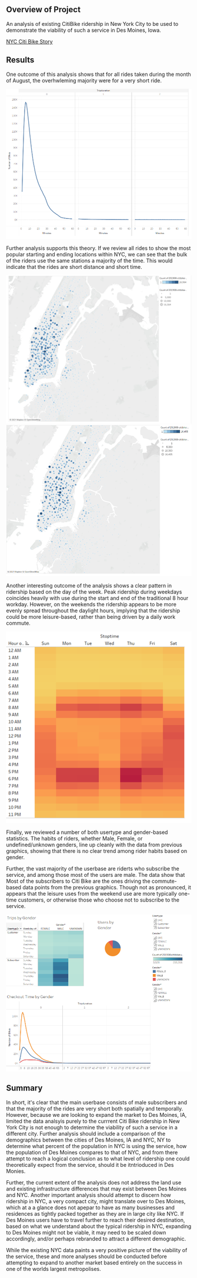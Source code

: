 ## Overview of Project
An analysis of existing CitiBike ridership in New York City to be used to demonstrate the viability of such a service in Des Moines, Iowa.

[NYC Citi Bike Story](https://public.tableau.com/views/NYCCitiBikeStoryChallenge_16328801048820/NYCCitiBikeStory?:language=en-US&publish=yes&:display_count=n&:origin=viz_share_link)

## Results

One outcome of this analysis shows that for all rides taken during the month of August, the overhwleming majority were for a very short ride.

![Img1](https://github.com/rscalise88/bikesharing/blob/main/images/1.PNG)


Further analysis supports this theory.  If we review all rides to show the most popular starting and ending locations within NYC, we can see that the bulk of the riders use the same stations a majority of the time.  This would indicate that the rides are short distance and short time.

![Img2](https://github.com/rscalise88/bikesharing/blob/main/images/2.PNG)
![Img3](https://github.com/rscalise88/bikesharing/blob/main/images/3.PNG)


Another interesting outcome of the analysis shows a clear pattern in ridership based on the day of the week.  Peak ridership during weekdays coincides heavily with use during the start and end of the traditional 8 hour workday.  However, on the weekends the ridership appears to be more evenly spread throughout the daylight hours, implying that the ridership could be more leisure-based, rather than being driven by a daily work commute.

![Img4](https://github.com/rscalise88/bikesharing/blob/main/images/4.PNG)


Finally, we reviewed a number of both usertype and gender-based statistics. The habits of riders, whether Male, Female, or undefined/unknown genders, line up cleanly with the data from previous graphics, showing that there is no clear trend among rider habits based on gender.

Further, the vast majority of the userbase are riderts who subscribe the service, and among those most of the users are male.  The data show that Most of the subscribers to Citi Bike are the ones driving the commute-based data points from the previous graphics.  Though not as pronounced, it appears that the leisure uses from the weekend use are more typically one-time customers, or otherwise those who choose not to subscribe to the service.

![Img5](https://github.com/rscalise88/bikesharing/blob/main/images/5.PNG)


## Summary
In short, it's clear that the main userbase consists of male subscribers and that the majority of the rides are very short both spatially and temporally. However, because we are looking to expand the market to Des Moines, IA, limited the data analsyis purely to the currrent Citi Bike ridership in New York City is not enough to determine the viability of such a service in a different city.  Further analysis should include a comparison of the demographics between the cities of Des Moines, IA and NYC, NY to determine what percent of the population in NYC is using the service, how the population of Des Moines compares to that of NYC, and from there attempt to reach a logical conclusion as to what level of ridership one could theoretically expect from the service, should it be itntrioduced in Des Monies.  

Further, the current extent of the analysis does not address the land use and existing infrastructure differences that may exist between Des Moines and NYC.  Another important analysis should attempt to discern how ridership in NYC, a very compact city, might translate over to Des Moines, which at a a glance does not apepar to have as many businesses and residences as tightly packed together as they are in large city like NYC.  If Des Moines users have to travel further to reach their desired destination, based on what we understand about the typical ridership in NYC, expanding to Des Moines might not be viable, it may need to be scaled down accordingly, and/or perhaps rebranded to attract a different demographic.

While the existing NYC data paints a very positive picture of the viability of the service, these and more analyses should be conducted before attempting to expand to another market based entirely on the success in one of the worlds largest metropolises. 
